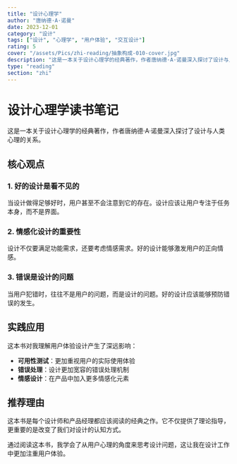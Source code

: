 ```yaml
---
title: "设计心理学"
author: "唐纳德·A·诺曼"
date: 2023-12-01
category: "设计"
tags: ["设计", "心理学", "用户体验", "交互设计"]
rating: 5
cover: "/assets/Pics/zhi-reading/抽象构成-010-cover.jpg"
description: "这是一本关于设计心理学的经典著作，作者唐纳德·A·诺曼深入探讨了设计与人类心理的关系。"
type: "reading"
section: "zhi"
---
```


# 设计心理学读书笔记

这是一本关于设计心理学的经典著作，作者唐纳德·A·诺曼深入探讨了设计与人类心理的关系。

## 核心观点

### 1. 好的设计是看不见的
当设计做得足够好时，用户甚至不会注意到它的存在。设计应该让用户专注于任务本身，而不是界面。

### 2. 情感化设计的重要性
设计不仅要满足功能需求，还要考虑情感需求。好的设计能够激发用户的正向情感。

### 3. 错误是设计的问题
当用户犯错时，往往不是用户的问题，而是设计的问题。好的设计应该能够预防错误的发生。

## 实践应用

这本书对我理解用户体验设计产生了深远影响：

- **可用性测试**：更加重视用户的实际使用体验
- **错误处理**：设计更加宽容的错误处理机制
- **情感设计**：在产品中加入更多情感化元素

## 推荐理由

这本书是每个设计师和产品经理都应该阅读的经典之作。它不仅提供了理论指导，更重要的是改变了我们对设计的认知方式。

通过阅读这本书，我学会了从用户心理的角度来思考设计问题，这让我在设计工作中更加注重用户体验。
